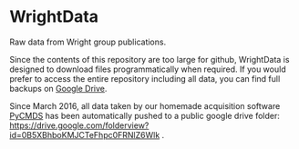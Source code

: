 # WrightData
Raw data from Wright group publications.

Since the contents of this repository are too large for github, WrightData is designed to download files programmatically when required. If you would prefer to access the entire repository including all data, you can find full backups on [Google Drive](https://drive.google.com/open?id=0BzJTClorMBuwV1FxRzJ2MEFpQm8).

Since March 2016, all data taken by our homemade acquisition software [PyCMDS](https://github.com/wright-group/PyCMDS) has been automatically pushed to a public google drive folder: https://drive.google.com/folderview?id=0B5XBhboKMJCTeFhpc0FRNlZ6Wlk .
